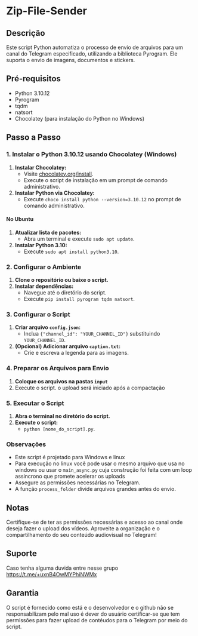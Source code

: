 # Zip-File-Sender

## Descrição
Este script Python automatiza o processo de envio de arquivos para um canal do Telegram especificado, utilizando a biblioteca Pyrogram. Ele suporta o envio de imagens, documentos e stickers.

## Pré-requisitos
- Python 3.10.12
- Pyrogram
- tqdm
- natsort
- Chocolatey (para instalação do Python no Windows)

## Passo a Passo

### 1. Instalar o Python 3.10.12 usando Chocolatey (Windows)
1. **Instalar Chocolatey:**
   - Visite [chocolatey.org/install](https://chocolatey.org/install).
   - Execute o script de instalação em um prompt de comando administrativo.
2. **Instalar Python via Chocolatey:**
   - Execute `choco install python --version=3.10.12` no prompt de comando administrativo.

#### No Ubuntu
1. **Atualizar lista de pacotes:**
   - Abra um terminal e execute `sudo apt update`.
2. **Instalar Python 3.10:**
   - Execute `sudo apt install python3.10`.

### 2. Configurar o Ambiente
1. **Clone o repositório ou baixe o script.**
2. **Instalar dependências:**
   - Navegue até o diretório do script.
   - Execute `pip install pyrogram tqdm natsort`.

### 3. Configurar o Script
1. **Criar arquivo `config.json`:**
   - Inclua `{"channel_id": "YOUR_CHANNEL_ID"}` substituindo `YOUR_CHANNEL_ID`.
2. **(Opcional) Adicionar arquivo `caption.txt`:**
   - Crie e escreva a legenda para as imagens.

### 4. Preparar os Arquivos para Envio
1. **Coloque os arquivos na pastas `input`**
2. Execute o script. o upload será iniciado após a compactação
   
### 5. Executar o Script
1. **Abra o terminal no diretório do script.**
2. **Execute o script:**
   - `python [nome_do_script].py`.

### Observações
- Este script é projetado para Windows e linux
- Para execução no linux você pode usar o mesmo arquivo que usa no windows ou usar o `main_async.py` cuja construção foi feita com um loop assincrono que promete acelerar os uploads
- Assegure as permissões necessárias no Telegram.
- A função `process_folder` divide arquivos grandes antes do envio.

## Notas
Certifique-se de ter as permissões necessárias e acesso ao canal onde deseja fazer o upload dos vídeos. Aproveite a organização e o compartilhamento do seu conteúdo audiovisual no Telegram!

## Suporte
Caso tenha alguma duvida entre nesse grupo
https://t.me/+uxnB4OwMYPhiNWMx

## Garantia 
O script é fornecido como está e o desenvolvedor e o github não se responsabilizam pelo mal uso
é dever do usuário certificar-se que tem permissões para fazer upload de contéudos para o Telegram 
por meio do script.
